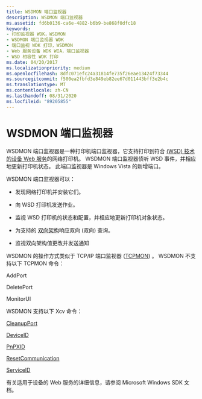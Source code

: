 ```yaml
---
title: WSDMON 端口监视器
description: WSDMON 端口监视器
ms.assetid: fd6b0136-ca6e-4882-b6b9-be868f0dfc18
keywords:
- 打印监视器 WDK，WSDMON
- WSDMON 端口监视器 WDK
- 端口监视 WDK 打印，WSDMON
- Web 服务设备 WDK WIA，端口监视器
- WSD 相容性 WDK 打印
ms.date: 04/20/2017
ms.localizationpriority: medium
ms.openlocfilehash: 8dfc071efc24a31814fe735f26eae13424f73344
ms.sourcegitcommit: f500ea2fbfd3e849eb82ee67d011443bff3e2b4c
ms.translationtype: MT
ms.contentlocale: zh-CN
ms.lasthandoff: 08/31/2020
ms.locfileid: "89205855"
---
```

# <a name="wsdmon-port-monitor"></a>WSDMON 端口监视器


WSDMON 端口监视器是一种打印机端口监视器，它支持打印到符合 [ (WSD) 技术的设备 Web 服务](./web-services-for-devices-print-service-schema.md)的网络打印机。 WSDMON 端口监视器侦听 WSD 事件，并相应地更新打印机状态。 此端口监视器是 Windows Vista 的新增端口。

WSDMON 端口监视器可以：

-   发现网络打印机并安装它们。

-   向 WSD 打印机发送作业。

-   监视 WSD 打印机的状态和配置，并相应地更新打印机对象状态。

-   为支持的 [双向架构](bidirectional-communication-schema.md)响应双向 (双向) 查询。

-   监视双向架构值更改并发送通知

WSDMON 的操作方式类似于 TCP/IP 端口监视器 ([TCPMON](tcpmon-xcv-interface.md)) 。 WSDMON 不支持以下 TCPMON 命令：

AddPort

DeletePort

MonitorUI

WSDMON 支持以下 Xcv 命令：

[CleanupPort](cleanupport.md)

[DeviceID](deviceid2.md)

[PnPXID](pnpxid.md)

[ResetCommunication](resetcommunication.md)

[ServiceID](serviceid.md)

有关适用于设备的 Web 服务的详细信息，请参阅 Microsoft Windows SDK 文档。

 

